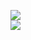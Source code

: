 [![](https://img.shields.io/badge/Made%20With-Github%20Spray-lightgrey.svg?style=for-the-badge&logo=github)](https://github.com/Annihil/github-spray#25495)  
[![](https://i.imgur.com/2DrTn0Z.gif)](https://github.com/Annihil/github-spray)